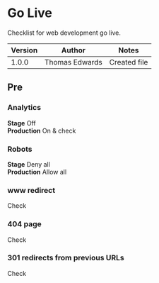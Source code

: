 # Go Live

Checklist for web development go live.

| Version | Author         | Notes                          |
| ------- | -------------- | ------------------------------ |
| 1.0.0   | Thomas Edwards | Created file                   |

## Pre

### Analytics

**Stage** Off  
**Production** On & check

### Robots

**Stage** Deny all  
**Production** Allow all

### www redirect

Check

### 404 page

Check

### 301 redirects from previous URLs

Check